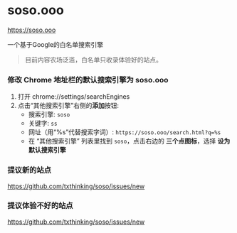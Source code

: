 # soso.ooo

https://soso.ooo

一个基于Google的白名单搜索引擎

> 目前内容农场泛滥，白名单只收录体验好的站点。

### 修改 Chrome 地址栏的默认搜索引擎为 soso.ooo

1. 打开 chrome://settings/searchEngines
2. 点击“其他搜索引擎”右侧的**添加**按钮:
    - 搜索引擎: `soso`
    - 关键字: `ss`
    - 网址（用“%s”代替搜索字词）: `https://soso.ooo/search.html?q=%s`
    - 在 “其他搜索引擎” 列表里找到 `soso`，点击右边的 **三个点图标**，选择 **设为默认搜索引擎**

### 提议新的站点

https://github.com/txthinking/soso/issues/new

### 提议体验不好的站点

https://github.com/txthinking/soso/issues/new
